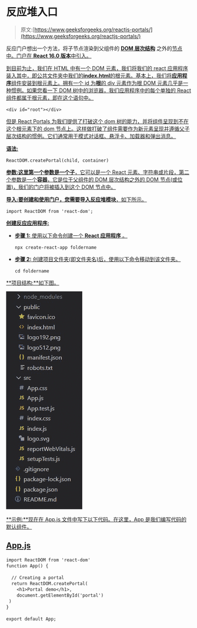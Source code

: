 # 反应堆入口

> 原文:[https://www.geeksforgeeks.org/reactjs-portals/](https://www.geeksforgeeks.org/reactjs-portals/)

反应门户想出一个方法，将子节点渲染到父组件的 [**<u>DOM 层次结构</u>**](https://www.geeksforgeeks.org/reactjs-virtual-dom/) 之外的[](https://www.geeksforgeeks.org/dom-document-object-model/)<u>节点中。门户在 **React 16.0 版本**中引入。</u>

<u>到目前为止，我们在 HTML 中有一个 DOM 元素，我们将我们的 react 应用程序装入其中，即公共文件夹中我们的**index.html**的根元素。基本上，我们将**应用程序**组件安装到根元素上。拥有一个 id 为**根**的 div 元素作为根 DOM 元素几乎是一种惯例。如果您看一下 DOM 树中的浏览器，我们应用程序中的每个单独的 React 组件都属于根元素，即在这个语句中。</u>

```
<div id="root"></div>
```

<u>但是 React Portals 为我们提供了打破这个 dom 树的能力，并将组件呈现到不在这个根元素下的 dom 节点上。这样做打破了组件需要作为新元素呈现并遵循父子层次结构的惯例。它们通常用于模式对话框、悬浮卡、加载器和弹出消息。</u>

<u>**语法:**</u>

```
ReactDOM.createPortal(child, container)
```

<u>**参数:**这里第一个参数是一个**子**，它可以是一个 React 元素、字符串或片段，第二个参数是一个**容器**，它是位于父组件的 DOM 层次结构之外的 DOM 节点(或位置)，我们的门户将被插入到这个 DOM 节点中。</u>

<u>**导入:**要创建和使用门户，您需要导入**反应堆模块**，如下所示。</u>

```
import ReactDOM from 'react-dom';
```

<u>**创建反应应用程序:**</u>

*   <u>**步骤 1:** 使用以下命令创建一个 [**<u>React 应用程序</u>**](https://www.geeksforgeeks.org/reactjs-setting-development-environment/) 。</u>

    ```
    npx create-react-app foldername
    ```

*   <u>**步骤 2:** 创建项目文件夹(即文件夹名)后，使用以下命令移动到该文件夹。</u>

    ```
    cd foldername
    ```

<u>**项目结构:**如下图。</u>

<u>![](img/29ff5e0fd950a7a47b6d8957558bcfee.png)</u>

<u>**示例:**现在在 App.js 文件中写下以下代码。在这里，App 是我们编写代码的默认组件。</u>

## <u>App.js</u>

```
import ReactDOM from 'react-dom'
function App() {

  // Creating a portal
  return ReactDOM.createPortal(
    <h1>Portal demo</h1>,
    document.getElementById('portal')
 )
}

export default App;
```